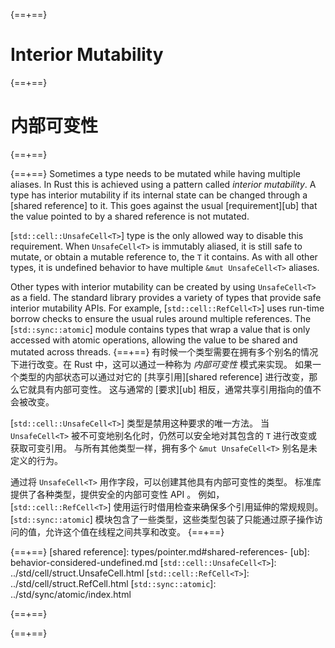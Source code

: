 {==+==}
# Interior Mutability
{==+==}
# 内部可变性
{==+==}


{==+==}
Sometimes a type needs to be mutated while having multiple aliases. In Rust this
is achieved using a pattern called _interior mutability_. A type has interior
mutability if its internal state can be changed through a [shared reference] to
it. This goes against the usual [requirement][ub] that the value pointed to by a
shared reference is not mutated.

[`std::cell::UnsafeCell<T>`] type is the only allowed way to disable
this requirement. When `UnsafeCell<T>` is immutably aliased, it is still safe to
mutate, or obtain a mutable reference to, the `T` it contains. As with all
other types, it is undefined behavior to have multiple `&mut UnsafeCell<T>`
aliases.

Other types with interior mutability can be created by using `UnsafeCell<T>` as
a field. The standard library provides a variety of types that provide safe
interior mutability APIs. For example, [`std::cell::RefCell<T>`] uses run-time
borrow checks to ensure the usual rules around multiple references. The
[`std::sync::atomic`] module contains types that wrap a value that is only
accessed with atomic operations, allowing the value to be shared and mutated
across threads.
{==+==}
有时候一个类型需要在拥有多个别名的情况下进行改变。在 Rust 中，这可以通过一种称为 _内部可变性_ 模式来实现。
如果一个类型的内部状态可以通过对它的 [共享引用][shared reference] 进行改变，那么它就具有内部可变性。
这与通常的 [要求][ub] 相反，通常共享引用指向的值不会被改变。

[`std::cell::UnsafeCell<T>`] 类型是禁用这种要求的唯一方法。
当 `UnsafeCell<T>` 被不可变地别名化时，仍然可以安全地对其包含的 `T` 进行改变或获取可变引用。
与所有其他类型一样，拥有多个 `&mut UnsafeCell<T>` 别名是未定义的行为。

通过将 `UnsafeCell<T>` 用作字段，可以创建其他具有内部可变性的类型。
标准库提供了各种类型，提供安全的内部可变性 API 。
例如， [`std::cell::RefCell<T>`] 使用运行时借用检查来确保多个引用延伸的常规规则。
[`std::sync::atomic`] 模块包含了一些类型，这些类型包装了只能通过原子操作访问的值，允许这个值在线程之间共享和改变。
{==+==}


{==+==}
[shared reference]: types/pointer.md#shared-references-
[ub]: behavior-considered-undefined.md
[`std::cell::UnsafeCell<T>`]: ../std/cell/struct.UnsafeCell.html
[`std::cell::RefCell<T>`]: ../std/cell/struct.RefCell.html
[`std::sync::atomic`]: ../std/sync/atomic/index.html

{==+==}

{==+==}
